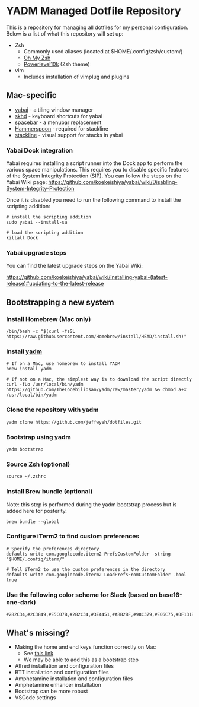 # YADM Managed Dotfile Repository

This is a repository for managing all dotfiles for my personal configuration.
Below is a list of what this repository will set up:
* Zsh
    * Commonly used aliases (located at $HOME/.config/zsh/custom/)
    * [Oh My Zsh](https://github.com/ohmyzsh/ohmyzsh)
    * [Powerlevel10k](https://github.com/romkatv/powerlevel10k) (Zsh theme)
* vim
    * Includes installation of vimplug and plugins

## Mac-specific

* [yabai](https://github.com/koekeishiya/yabai) - a tiling window manager
* [skhd](https://github.com/koekeishiya/skhd) - keyboard shortcuts for yabai
* [spacebar](https://github.com/cmacrae/spacebar) - a menubar replacement
* [Hammerspoon](http://www.hammerspoon.org/) - required for stackline
* [stackline](https://github.com/AdamWagner/stackline) - visual support for stacks in yabai

### Yabai Dock integration

Yabai requires installing a script runner into the Dock app to perform the various
space manipulations. This requires you to disable specific features of the System
Integrity Protection (SIP). You can follow the steps on the Yabai Wiki page:
https://github.com/koekeishiya/yabai/wiki/Disabling-System-Integrity-Protection 

Once it is disabled you need to run the following command to install the scripting addition:

    # install the scripting addition
    sudo yabai --install-sa

    # load the scripting addition
    killall Dock

### Yabai upgrade steps

You can find the latest upgrade steps on the Yabai Wiki:

https://github.com/koekeishiya/yabai/wiki/Installing-yabai-(latest-release)#updating-to-the-latest-release

## Bootstrapping a new system

### Install Homebrew (Mac only)

    /bin/bash -c "$(curl -fsSL https://raw.githubusercontent.com/Homebrew/install/HEAD/install.sh)"

### Install [yadm](https://github.com/TheLocehiliosan/yadm)

    # If on a Mac, use homebrew to install YADM
    brew install yadm

    # If not on a Mac, the simplest way is to download the script directly
    curl -fLo /usr/local/bin/yadm https://github.com/TheLocehiliosan/yadm/raw/master/yadm && chmod a+x /usr/local/bin/yadm

### Clone the repository with yadm

    yadm clone https://github.com/jeffwyeh/dotfiles.git

### Bootstrap using yadm

    yadm bootstrap

### Source Zsh (optional)

    source ~/.zshrc

### Install Brew bundle (optional)

Note: this step is performed during the yadm bootstrap process but is added
here for posterity.

    brew bundle --global

### Configure iTerm2 to find custom preferences

    # Specify the preferences directory
    defaults write com.googlecode.iterm2 PrefsCustomFolder -string "$HOME/.config/iterm/"

    # Tell iTerm2 to use the custom preferences in the directory
    defaults write com.googlecode.iterm2 LoadPrefsFromCustomFolder -bool true

### Use the following color scheme for Slack (based on base16-one-dark)

    #282C34,#2C3849,#E5C07B,#282C34,#3E4451,#ABB2BF,#98C379,#E06C75,#0F131B,#ABB2BF

## What's missing?

* Making the home and end keys function correctly on Mac
    * See [this link](https://damieng.com/blog/2015/04/24/make-home-end-keys-behave-like-windows-on-mac-os-x)
    * We may be able to add this as a bootstrap step
* Alfred installation and configuration files
* BTT installation and configuration files
* Amphetamine installation and configuration files
* Amphetamine enhancer installation
* Bootstrap can be more robust
* VSCode settings

